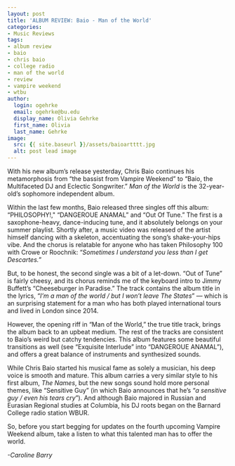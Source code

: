 ```yaml
---
layout: post
title: 'ALBUM REVIEW: Baio - Man of the World'
categories:
- Music Reviews
tags:
- album review
- baio
- chris baio
- college radio
- man of the world
- review
- vampire weekend
- wtbu
author:
  login: ogehrke
  email: ogehrke@bu.edu
  display_name: Olivia Gehrke
  first_name: Olivia
  last_name: Gehrke
image:
  src: {{ site.baseurl }}/assets/baioartttt.jpg
  alt: post lead image
---
```


With his new album’s release yesterday, Chris Baio continues his metamorphosis from “the bassist from Vampire Weekend” to “Baio, the Multifaceted DJ and Eclectic Songwriter.” _Man of the World_ is the 32-year-old’s sophomore independent album.

Within the last few months, Baio released three singles off this album: “PHILOSOPHY!," “DANGEROUE ANAMAL” and “Out Of Tune.” The first is a saxophone-heavy, dance-inducing tune, and it absolutely belongs on your summer playlist. Shortly after, a music video was released of the artist himself dancing with a skeleton, accentuating the song’s shake-your-hips vibe. And the chorus is relatable for anyone who has taken Philosophy 100 with Crowe or Roochnik: “_Sometimes I understand you less than I get Descartes._”

But, to be honest, the second single was a bit of a let-down. “Out of Tune” is fairly cheesy, and its chorus reminds me of the keyboard intro to Jimmy Buffett’s “Cheeseburger in Paradise.” The track contains the album title in the lyrics, “_I’m a man of the world / but I won’t leave The States_” — which is an surprising statement for a man who has both played international tours and lived in London since 2014.

However, the opening riff in “Man of the World,” the true title track, brings the album back to an upbeat medium. The rest of the tracks are consistent to Baio’s weird but catchy tendencies. This album features some beautiful transitions as well (see “Exquisite Interlude” into “DANGEROUE ANAMAL”), and offers a great balance of instruments and synthesized sounds.

While Chris Baio started his musical fame as solely a musician, his deep voice is smooth and mature. This album carries a very similar style to his first album, _The Names_, but the new songs sound hold more personal themes, like “Sensitive Guy” (in which Baio announces that he’s “_a sensitive guy / even his tears cry_”). And although Baio majored in Russian and Eurasian Regional studies at Columbia, his DJ roots began on the Barnard College radio station WBUR.

So, before you start begging for updates on the fourth upcoming Vampire Weekend album, take a listen to what this talented man has to offer the world.

_\-Caroline Barry_